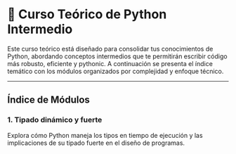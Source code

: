 
# 📘 Curso Teórico de Python Intermedio

Este curso teórico está diseñado para consolidar tus conocimientos de Python, abordando conceptos intermedios que te permitirán escribir código más robusto, eficiente y pythonic. A continuación se presenta el índice temático con los módulos organizados por complejidad y enfoque técnico.

---

## Índice de Módulos

### 1. Tipado dinámico y fuerte  

Explora cómo Python maneja los tipos en tiempo de ejecución y las implicaciones de su tipado fuerte en el diseño de programas.
